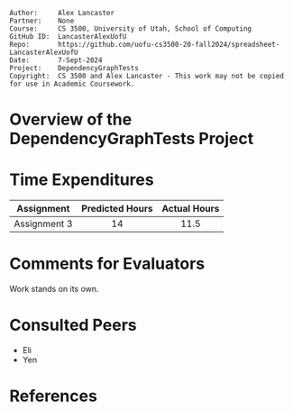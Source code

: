 ```
Author:     Alex Lancaster
Partner:    None
Course:     CS 3500, University of Utah, School of Computing
GitHub ID:  LancasterAlexUofU
Repo:       https://github.com/uofu-cs3500-20-fall2024/spreadsheet-LancasterAlexUofU
Date:       7-Sept-2024
Project:    DependencyGraphTests
Copyright:  CS 3500 and Alex Lancaster - This work may not be copied for use in Academic Coursework.
```

# Overview of the DependencyGraphTests Project

# Time Expenditures

| Assignment | Predicted Hours | Actual Hours|
| :---------:| :-------------: | :---------: |
| Assignment 3 | 14 | 11.5 |


# Comments for Evaluators
Work stands on its own.

# Consulted Peers
- Eli
- Yen

# References
